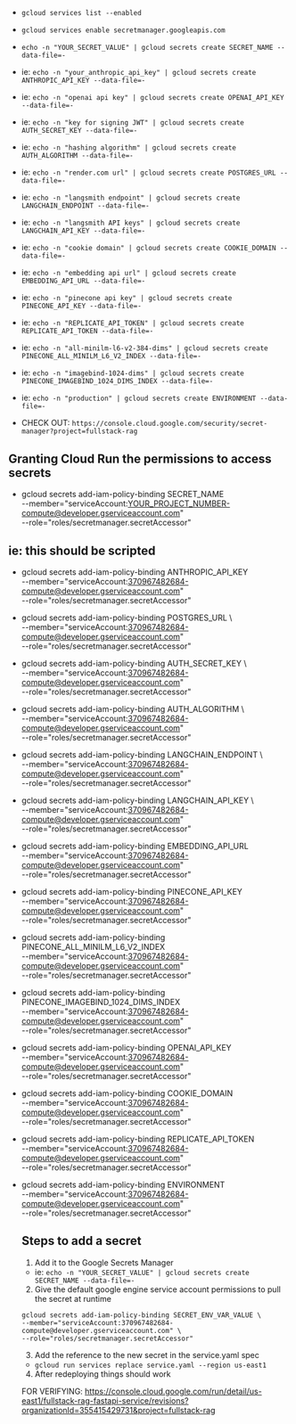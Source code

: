 ##

- `gcloud services list --enabled`
- `gcloud services enable secretmanager.googleapis.com`

- `echo -n "YOUR_SECRET_VALUE" | gcloud secrets create SECRET_NAME --data-file=-`
- ie: `echo -n "your_anthropic_api_key" | gcloud secrets create ANTHROPIC_API_KEY --data-file=-`
- ie: `echo -n "openai api key" | gcloud secrets create OPENAI_API_KEY --data-file=-`

- ie: `echo -n "key for signing JWT" | gcloud secrets create AUTH_SECRET_KEY --data-file=-`
- ie: `echo -n "hashing algorithm" | gcloud secrets create AUTH_ALGORITHM --data-file=-`

- ie: `echo -n "render.com url" | gcloud secrets create POSTGRES_URL --data-file=-`

- ie: `echo -n "langsmith endpoint" | gcloud secrets create LANGCHAIN_ENDPOINT --data-file=-`
- ie: `echo -n "langsmith API keys" | gcloud secrets create LANGCHAIN_API_KEY --data-file=-`

- ie: `echo -n "cookie domain" | gcloud secrets create COOKIE_DOMAIN --data-file=-`

- ie: `echo -n "embedding api url" | gcloud secrets create EMBEDDING_API_URL --data-file=-`
- ie: `echo -n "pinecone api key" | gcloud secrets create PINECONE_API_KEY --data-file=-`
- ie: `echo -n "REPLICATE_API_TOKEN" | gcloud secrets create REPLICATE_API_TOKEN --data-file=-`
- ie: `echo -n "all-minilm-l6-v2-384-dims" | gcloud secrets create PINECONE_ALL_MINILM_L6_V2_INDEX --data-file=-`
- ie: `echo -n "imagebind-1024-dims" | gcloud secrets create PINECONE_IMAGEBIND_1024_DIMS_INDEX --data-file=-`

- ie: `echo -n "production" | gcloud secrets create ENVIRONMENT --data-file=-`

- CHECK OUT: `https://console.cloud.google.com/security/secret-manager?project=fullstack-rag`

## Granting Cloud Run the permissions to access secrets

- gcloud secrets add-iam-policy-binding SECRET_NAME \
  --member="serviceAccount:YOUR_PROJECT_NUMBER-compute@developer.gserviceaccount.com" \
  --role="roles/secretmanager.secretAccessor"

## ie: this should be scripted

- gcloud secrets add-iam-policy-binding ANTHROPIC_API_KEY \
  --member="serviceAccount:370967482684-compute@developer.gserviceaccount.com" \
  --role="roles/secretmanager.secretAccessor"

- gcloud secrets add-iam-policy-binding POSTGRES_URL \   
  --member="serviceAccount:370967482684-compute@developer.gserviceaccount.com" \
  --role="roles/secretmanager.secretAccessor"

- gcloud secrets add-iam-policy-binding AUTH_SECRET_KEY \  
  --member="serviceAccount:370967482684-compute@developer.gserviceaccount.com" \
  --role="roles/secretmanager.secretAccessor"

- gcloud secrets add-iam-policy-binding AUTH_ALGORITHM \   
  --member="serviceAccount:370967482684-compute@developer.gserviceaccount.com" \
  --role="roles/secretmanager.secretAccessor"

- gcloud secrets add-iam-policy-binding LANGCHAIN_ENDPOINT \   
  --member="serviceAccount:370967482684-compute@developer.gserviceaccount.com" \
  --role="roles/secretmanager.secretAccessor"

- gcloud secrets add-iam-policy-binding LANGCHAIN_API_KEY \   
  --member="serviceAccount:370967482684-compute@developer.gserviceaccount.com" \
  --role="roles/secretmanager.secretAccessor"

- gcloud secrets add-iam-policy-binding EMBEDDING_API_URL \
  --member="serviceAccount:370967482684-compute@developer.gserviceaccount.com" \
  --role="roles/secretmanager.secretAccessor"

- gcloud secrets add-iam-policy-binding PINECONE_API_KEY \
  --member="serviceAccount:370967482684-compute@developer.gserviceaccount.com" \
  --role="roles/secretmanager.secretAccessor"

- gcloud secrets add-iam-policy-binding PINECONE_ALL_MINILM_L6_V2_INDEX \
  --member="serviceAccount:370967482684-compute@developer.gserviceaccount.com" \
  --role="roles/secretmanager.secretAccessor"

- gcloud secrets add-iam-policy-binding PINECONE_IMAGEBIND_1024_DIMS_INDEX \
  --member="serviceAccount:370967482684-compute@developer.gserviceaccount.com" \
  --role="roles/secretmanager.secretAccessor"

- gcloud secrets add-iam-policy-binding OPENAI_API_KEY \
  --member="serviceAccount:370967482684-compute@developer.gserviceaccount.com" \
  --role="roles/secretmanager.secretAccessor"

- gcloud secrets add-iam-policy-binding COOKIE_DOMAIN \
  --member="serviceAccount:370967482684-compute@developer.gserviceaccount.com" \
  --role="roles/secretmanager.secretAccessor"

- gcloud secrets add-iam-policy-binding REPLICATE_API_TOKEN \
  --member="serviceAccount:370967482684-compute@developer.gserviceaccount.com" \
  --role="roles/secretmanager.secretAccessor"

- gcloud secrets add-iam-policy-binding ENVIRONMENT \
  --member="serviceAccount:370967482684-compute@developer.gserviceaccount.com" \
  --role="roles/secretmanager.secretAccessor"

  ## Steps to add a secret

  1. Add it to the Google Secrets Manager
    - ie: `echo -n "YOUR_SECRET_VALUE" | gcloud secrets create SECRET_NAME --data-file=-`
  2. Give the default google engine service account permissions to pull the secret at runtime
  ```
  gcloud secrets add-iam-policy-binding SECRET_ENV_VAR_VALUE \
  --member="serviceAccount:370967482684-compute@developer.gserviceaccount.com" \
  --role="roles/secretmanager.secretAccessor"
  ```
  3. Add the reference to the new secret in the service.yaml spec
    - `gcloud run services replace service.yaml --region us-east1`
  4. After redeploying things should work

  FOR VERIFYING: https://console.cloud.google.com/run/detail/us-east1/fullstack-rag-fastapi-service/revisions?organizationId=355415429731&project=fullstack-rag